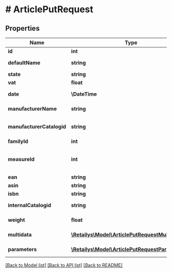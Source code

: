# # ArticlePutRequest

## Properties

Name | Type | Description | Notes
------------ | ------------- | ------------- | -------------
**id** | **int** | Article ID. | [optional]
**defaultName** | **string** | Article default name. | [optional]
**state** | **string** | Article state. | [optional]
**vat** | **float** | Article vat. | [optional]
**date** | **\DateTime** | Date of article creation. | [optional]
**manufacturerName** | **string** | Manufacturer&#39;s name. | [optional]
**manufacturerCatalogid** | **string** | Manufacturer&#39;s article identifier. | [optional]
**familyId** | **int** | Family ID. | [optional]
**measureId** | **int** | The ID of the user who created the product. | [optional]
**ean** | **string** | EAN. | [optional]
**asin** | **string** | ASIN. | [optional]
**isbn** | **string** | ISBN. | [optional]
**internalCatalogid** | **string** | Internal catalog ID. | [optional]
**weight** | **float** | Weight in kilograms | [optional]
**multidata** | [**\Retailys\Model\ArticlePutRequestMultidata[]**](ArticlePutRequestMultidata.md) | Article multidata. | [optional]
**parameters** | [**\Retailys\Model\ArticlePutRequestParameters[]**](ArticlePutRequestParameters.md) | Article parameters. | [optional]

[[Back to Model list]](../../README.md#models) [[Back to API list]](../../README.md#endpoints) [[Back to README]](../../README.md)
